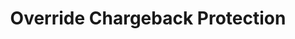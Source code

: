 ---
title: Override Chargeback Protection
excerpt: Override the nSure chargeback protection setting to false
api:
  file: swagger (2).json
  operationId: nSureOverrideOther
hidden: false
---